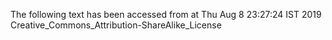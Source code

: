 The following text has been accessed from at Thu Aug 8 23:27:24 IST 2019
Creative_Commons_Attribution-ShareAlike_License
